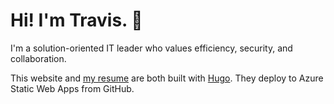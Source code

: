 # Hi! I'm Travis. :wave:

I'm a solution-oriented IT leader who values efficiency, security, and collaboration. 

This website and [my resume](https://resume.tbaraki.net) are both built with [Hugo](https://gohugo.io). They deploy to Azure Static Web Apps from GitHub.